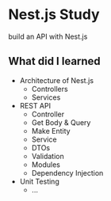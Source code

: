 # Nest.js Study

build an API with Nest.js

## What did I learned

- Architecture of Nest.js
  - Controllers
  - Services
- REST API
  - Controller
  - Get Body & Query
  - Make Entity
  - Service
  - DTOs
  - Validation
  - Modules
  - Dependency Injection
- Unit Testing
  - ...
